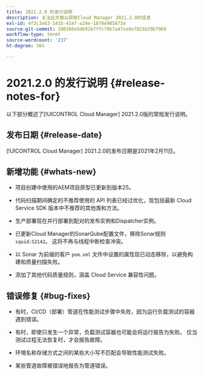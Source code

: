 ```yaml
---
title: 2021.2.0 的发行说明
description: 关注此页面以获取Cloud Manager 2021.2.0的信息
exl-id: 4f3c3a63-141b-414f-a24e-1870e985873a
source-git-commit: 200366e5db92b7ffc79b7a47ce8e7825b29b7969
workflow-type: tm+mt
source-wordcount: '237'
ht-degree: 36%

---
```


# 2021.2.0 的发行说明 {#release-notes-for}

以下部分概述了[!UICONTROL Cloud Manager] 2021.2.0版的常规发行说明。

## 发布日期 {#release-date}

[!UICONTROL Cloud Manager] 2021.2.0的发布日期是2021年2月11日。

## 新增功能 {#whats-new}

* 项目创建中使用的AEM项目原型已更新到版本25。

* 代码扫描期间确定的不推荐使用的 API 列表已经过优化，现包括最新 Cloud Service SDK 版本中不推荐的其他类和方法。

* 生产部署现在并行部署到配对的发布实例和Dispatcher实例。

* 已更新Cloud Manager的SonarQube配置文件，移除Sonar规则`squid:S2142`。 这将不再与线程中断检查冲突。

* 以 Sonar 为前缀的客户 `pom.xml` 文件中设置的属性现已动态移除，以避免构建和质量扫描失败。

* 添加了其他代码质量规则，涵盖 Cloud Service 兼容性问题。

## 错误修复 {#bug-fixes}

* 有时，CI/CD（部署）管道在性能测试步骤中失败，因为运行负载测试的容器遇到错误。

* 有时，即使只发生一个异常，负载测试容器也可能会将运行报告为失败。 仅当测试过程无法恢复时，才会报告故障。

* 环境名称存储方式之间的某些大小写不匹配会导致性能测试失败。

* 某些管道故障被错误地报告为管道错误。

